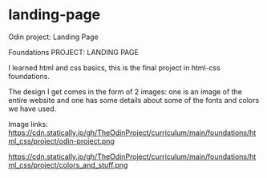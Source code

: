 # landing-page
Odin project: Landing Page

Foundations
PROJECT: LANDING PAGE

I learned html and css basics, this is the final project in html-css foundations.

The design I get comes in the form of 2 images: one is an image of the entire website and one
has some details about some of the fonts and colors we have used.

Image links:
https://cdn.statically.io/gh/TheOdinProject/curriculum/main/foundations/html_css/project/odin-project.png

https://cdn.statically.io/gh/TheOdinProject/curriculum/main/foundations/html_css/project/colors_and_stuff.png
